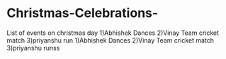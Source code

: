 # Christmas-Celebrations-
List of events on christmas day 1)Abhishek Dances 2)Vinay Team cricket match 3)priyanshu run 1)Abhishek Dances 2)Vinay Team cricket match 3)priyanshu runss
